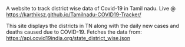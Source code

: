 A website to track district wise data of Covid-19 in Tamil nadu. 
Live @ https://karthiksz.github.io/Tamilnadu-COVID19-Tracker/

This site displays the districts in TN along with the daily new cases and deaths caused due to COVID-19. 
Fetches the data from:
https://api.covid19india.org/state_district_wise.json

